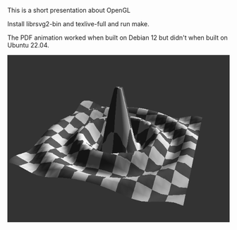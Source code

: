 This is a short presentation about OpenGL

Install librsvg2-bin and texlive-full and run make.

The PDF animation worked when built on Debian 12 but didn't when built on Ubuntu 22.04.

![Final render](final5.png)
